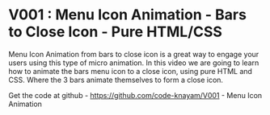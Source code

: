 # V001 : Menu Icon Animation  - Bars to Close Icon - Pure HTML/CSS

Menu Icon Animation from bars to close icon is a great way to engage your users using this type of micro animation.
In this video we are going to learn how to animate the bars menu icon to a close icon, using pure HTML and CSS. Where the 3 bars animate themselves to form a close icon.


Get the code at github -
https://github.com/code-knayam/V001 - Menu Icon Animation
